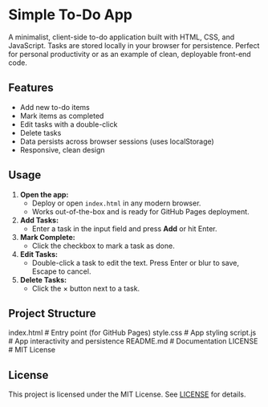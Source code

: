 # Simple To-Do App

A minimalist, client-side to-do application built with HTML, CSS, and JavaScript. Tasks are stored locally in your browser for persistence. Perfect for personal productivity or as an example of clean, deployable front-end code.

## Features
- Add new to-do items
- Mark items as completed
- Edit tasks with a double-click
- Delete tasks
- Data persists across browser sessions (uses localStorage)
- Responsive, clean design

## Usage
1. **Open the app:**
   - Deploy or open `index.html` in any modern browser.
   - Works out-of-the-box and is ready for GitHub Pages deployment.
2. **Add Tasks:**
   - Enter a task in the input field and press **Add** or hit Enter.
3. **Mark Complete:**
   - Click the checkbox to mark a task as done.
4. **Edit Tasks:**
   - Double-click a task to edit the text. Press Enter or blur to save, Escape to cancel.
5. **Delete Tasks:**
   - Click the × button next to a task.

## Project Structure


index.html       # Entry point (for GitHub Pages)
style.css        # App styling
script.js        # App interactivity and persistence
README.md        # Documentation
LICENSE          # MIT License


## License

This project is licensed under the MIT License. See [LICENSE](./LICENSE) for details.
